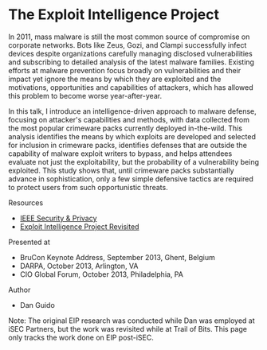 # The Exploit Intelligence Project

In 2011, mass malware is still the most common source of compromise on corporate networks. Bots like Zeus, Gozi, and Clampi successfully infect devices despite organizations carefully managing disclosed vulnerabilities and subscribing to detailed analysis of the latest malware families. Existing efforts at malware prevention focus broadly on vulnerabilities and their impact yet ignore the means by which they are exploited and the motivations, opportunities and capabilities of attackers, which has allowed this problem to become worse year-after-year.

In this talk, I introduce an intelligence-driven approach to malware defense, focusing on attacker's capabilities and methods, with data collected from the most popular crimeware packs currently deployed in-the-wild. This analysis identifies the means by which exploits are developed and selected for inclusion in crimeware packs, identifies defenses that are outside the capability of malware exploit writers to bypass, and helps attendees evaluate not just the exploitability, but the probability of a vulnerability being exploited. This study shows that, until crimeware packs substantially advance in sophistication, only a few simple defensive tactics are required to protect users from such opportunistic threats.

Resources

* [IEEE Security & Privacy](/Exploit%20Intelligence%20Project/exploit_intelligence_project_paper.pdf)
* [Exploit Intelligence Project Revisited](/Exploit%20Intelligence%20Project/eip_revisited.pptx)

Presented at

* BruCon Keynote Address, September 2013, Ghent, Belgium
* DARPA, October 2013, Arlington, VA
* CIO Global Forum, October 2013, Philadelphia, PA

Author

* Dan Guido

Note: The original EIP research was conducted while Dan was employed at iSEC Partners, but the work was revisited while at Trail of Bits. This page only tracks the work done on EIP post-iSEC.
